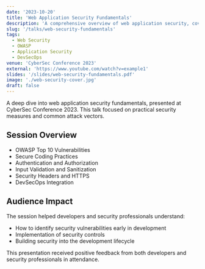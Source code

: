 ```yaml
---
date: '2023-10-20'
title: 'Web Application Security Fundamentals'
description: 'A comprehensive overview of web application security, covering common vulnerabilities and defensive strategies.'
slug: '/talks/web-security-fundamentals'
tags:
  - Web Security
  - OWASP
  - Application Security
  - DevSecOps
venue: 'CyberSec Conference 2023'
external: 'https://www.youtube.com/watch?v=example1'
slides: '/slides/web-security-fundamentals.pdf'
image: './web-security-cover.jpg'
draft: false
---
```


A deep dive into web application security fundamentals, presented at CyberSec Conference 2023. This talk focused on practical security measures and common attack vectors.

## Session Overview

- OWASP Top 10 Vulnerabilities
- Secure Coding Practices
- Authentication and Authorization
- Input Validation and Sanitization
- Security Headers and HTTPS
- DevSecOps Integration

## Audience Impact

The session helped developers and security professionals understand:
- How to identify security vulnerabilities early in development
- Implementation of security controls
- Building security into the development lifecycle

This presentation received positive feedback from both developers and security professionals in attendance.